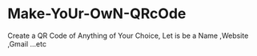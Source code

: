 # Make-YoUr-OwN-QRcOde
Create a QR Code of Anything of Your Choice, Let is be a Name ,Website ,Gmail ...etc
